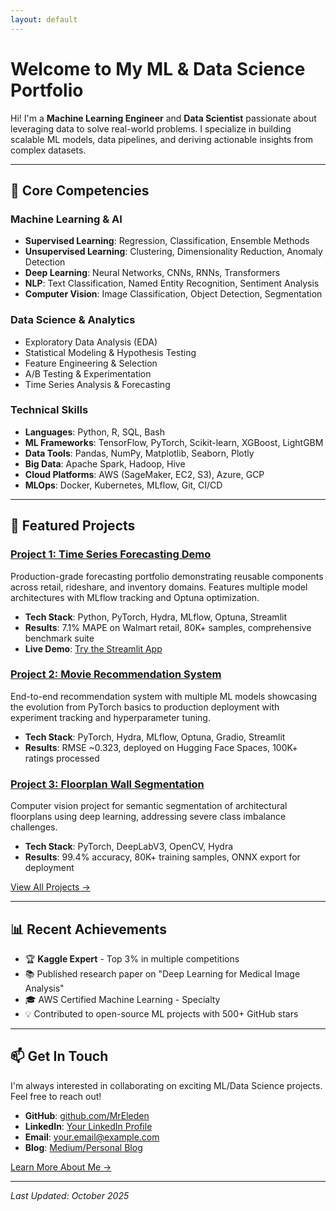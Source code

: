 ```yaml
---
layout: default
---
```


# Welcome to My ML & Data Science Portfolio

Hi! I'm a **Machine Learning Engineer** and **Data Scientist** passionate about leveraging data to solve real-world problems. I specialize in building scalable ML models, data pipelines, and deriving actionable insights from complex datasets.

---

## 🎯 Core Competencies

### Machine Learning & AI
- **Supervised Learning**: Regression, Classification, Ensemble Methods
- **Unsupervised Learning**: Clustering, Dimensionality Reduction, Anomaly Detection
- **Deep Learning**: Neural Networks, CNNs, RNNs, Transformers
- **NLP**: Text Classification, Named Entity Recognition, Sentiment Analysis
- **Computer Vision**: Image Classification, Object Detection, Segmentation

### Data Science & Analytics
- Exploratory Data Analysis (EDA)
- Statistical Modeling & Hypothesis Testing
- Feature Engineering & Selection
- A/B Testing & Experimentation
- Time Series Analysis & Forecasting

### Technical Skills
- **Languages**: Python, R, SQL, Bash
- **ML Frameworks**: TensorFlow, PyTorch, Scikit-learn, XGBoost, LightGBM
- **Data Tools**: Pandas, NumPy, Matplotlib, Seaborn, Plotly
- **Big Data**: Apache Spark, Hadoop, Hive
- **Cloud Platforms**: AWS (SageMaker, EC2, S3), Azure, GCP
- **MLOps**: Docker, Kubernetes, MLflow, Git, CI/CD

---

## 🚀 Featured Projects

### [Project 1: Time Series Forecasting Demo](./projects.html#project1)
Production-grade forecasting portfolio demonstrating reusable components across retail, rideshare, and inventory domains. Features multiple model architectures with MLflow tracking and Optuna optimization.
- **Tech Stack**: Python, PyTorch, Hydra, MLflow, Optuna, Streamlit
- **Results**: 7.1% MAPE on Walmart retail, 80K+ samples, comprehensive benchmark suite
- **Live Demo**: [Try the Streamlit App](https://forecastingdemo-jgkrsrcxen3wzvjcappbgra.streamlit.app/)

### [Project 2: Movie Recommendation System](./projects.html#project2)
End-to-end recommendation system with multiple ML models showcasing the evolution from PyTorch basics to production deployment with experiment tracking and hyperparameter tuning.
- **Tech Stack**: PyTorch, Hydra, MLflow, Optuna, Gradio, Streamlit
- **Results**: RMSE ~0.323, deployed on Hugging Face Spaces, 100K+ ratings processed

### [Project 3: Floorplan Wall Segmentation](./projects.html#project3)
Computer vision project for semantic segmentation of architectural floorplans using deep learning, addressing severe class imbalance challenges.
- **Tech Stack**: PyTorch, DeepLabV3, OpenCV, Hydra
- **Results**: 99.4% accuracy, 80K+ training samples, ONNX export for deployment

[View All Projects →](./projects.html)

---

## 📊 Recent Achievements

- 🏆 **Kaggle Expert** - Top 3% in multiple competitions
- 📚 Published research paper on "Deep Learning for Medical Image Analysis"
- 🎓 AWS Certified Machine Learning - Specialty
- 💡 Contributed to open-source ML projects with 500+ GitHub stars

---

## 📫 Get In Touch

I'm always interested in collaborating on exciting ML/Data Science projects. Feel free to reach out!

- **GitHub**: [github.com/MrEleden](https://github.com/MrEleden)
- **LinkedIn**: [Your LinkedIn Profile](#)
- **Email**: your.email@example.com
- **Blog**: [Medium/Personal Blog](#)

[Learn More About Me →](./about.html)

---

_Last Updated: October 2025_
